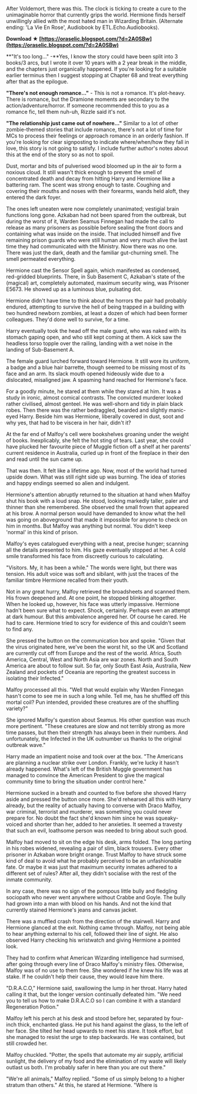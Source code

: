 
 
After Voldemort, there was this. The clock is ticking to create a cure to the unimaginable horror that currently grips the world. Hermione finds herself unwillingly allied with the most hated man in Wizarding Britain. (Alternate ending: 'La Vie En Rose', Audiobook by ETL.Echo.Audiobooks).
 
**Download ★ [https://oraselic.blogspot.com/?d=2A0SBw](https://oraselic.blogspot.com/?d=2A0SBw)**


 
**"It's too long..." -**Yes, I know the story could have been split into 3 books/3 arcs, but I wrote it over 10 years with a 2 year break in the middle, and the chapters just organically happened. If you're looking for a suitable earlier terminus then I suggest stopping at Chapter 68 and treat everything after that as the epilogue.
 
**"There's not enough romance..."** - This is not a romance. It's plot-heavy. There is romance, but the Dramione moments are secondary to the action/adventure/horror. If someone recommended this to you as a romance fic, tell them nuh-uh, Rizzle said it's not.
 
**"The relationship just came out of nowhere..."** Similar to a lot of other zombie-themed stories that include romance, there's not a lot of time for MCs to process their feelings or approach romance in an orderly fashion. If you're looking for clear signposting to indicate where/when/how they fall in love, this story is not going to satisfy. I include further author's notes about this at the end of the story so as not to spoil.
 
Dust, mortar and bits of pulverised wood bloomed up in the air to form a noxious cloud. It still wasn't thick enough to prevent the smell of concentrated death and decay from hitting Harry and Hermione like a battering ram. The scent was strong enough to taste. Coughing and covering their mouths and noses with their forearms, wands held aloft, they entered the dark foyer.

The ones left uneaten were now completely unanimated; vestigial brain functions long gone. Azkaban had not been spared from the outbreak, but during the worst of it, Warden Seamus Finnegan had made the call to release as many prisoners as possible before sealing the front doors and containing what was inside on the inside. That included himself and five remaining prison guards who were still human and very much alive the last time they had communicated with the Ministry. Now there was no one. There was just the dark, death and the familiar gut-churning smell. The smell permeated everything.
 
Hermione cast the Sensor Spell again, which manifested as condensed, red-gridded blueprints. There, in Sub Basement C, Azkaban's state of the (magical) art, completely automated, maximum security wing, was Prisoner E5673. He showed up as a luminous blue, pulsating dot.
 
Hermione didn't have time to think about the horrors the pair had probably endured, attempting to survive the hell of being trapped in a building with two hundred newborn zombies, at least a dozen of which had been former colleagues. They'd done well to survive, for a time.
 
Harry eventually took the head off the male guard, who was naked with its stomach gaping open, and who still kept coming at them. A kick saw the headless torso topple over the railing, landing with a wet noise in the landing of Sub-Basement A.
 
The female guard lurched forward toward Hermione. It still wore its uniform, a badge and a blue hair barrette, though seemed to be missing most of its face and an arm. Its slack mouth opened hideously wide due to a dislocated, misaligned jaw. A spasming hand reached for Hermione's face.
 
For a goodly minute, he stared at them while they stared at him. It was a study in ironic, almost comical contrasts. The convicted murderer looked rather civilised, almost genteel. He was well-shorn and tidy in plain black robes. Then there was the rather bedraggled, bearded and slightly manic-eyed Harry. Beside him was Hermione, liberally covered in dust, soot and why yes, that had to be viscera in her hair, didn't it?
 
At the far end of Malfoy's cell were bookshelves groaning under the weight of books. Inexplicably, she felt the hot sting of tears. Last year, she could have plucked her favourite piece of Muggle fiction off a shelf at her parents' current residence in Australia, curled up in front of the fireplace in their den and read until the sun came up.
 
That was then. It felt like a lifetime ago. Now, most of the world had turned upside down. What was still right side up was burning. The idea of stories and happy endings seemed so alien and indulgent.
 
Hermione's attention abruptly returned to the situation at hand when Malfoy shut his book with a loud snap. He stood, looking markedly taller, paler and thinner than she remembered. She observed the small frown that appeared at his brow. A normal person would have demanded to know what the hell was going on aboveground that made it impossible for anyone to check on him in months. But Malfoy was anything but normal. You didn't keep 'normal' in this kind of prison.
 
Malfoy's eyes catalogued everything with a neat, precise hunger; scanning all the details presented to him. His gaze eventually stopped at her. A cold smile transformed his face from discreetly curious to calculating.
 
"Visitors. My, it has been a while." The words were light, but there was tension. His adult voice was soft and sibilant, with just the traces of the familiar timbre Hermione recalled from their youth.
 
Not in any great hurry, Malfoy retrieved the broadsheets and scanned them. His frown deepened and. At one point, he stopped blinking altogether. When he looked up, however, his face was utterly impassive. Hermione hadn't been sure what to expect. Shock, certainly. Perhaps even an attempt at dark humour. But this ambivalence angered her. Of course he cared. He had to care. Hermione tried to scry for evidence of this and couldn't seem to find any.
 
She pressed the button on the communication box and spoke. "Given that the virus originated here, we've been the worst hit, so the UK and Scotland are currently cut off from Europe and the rest of the world. Africa, South America, Central, West and North Asia are war zones. North and South America are about to follow suit. So far, only South East Asia, Australia, New Zealand and pockets of Oceania are reporting the greatest success in isolating their Infected."
 
Malfoy processed all this. "Well that would explain why Warden Finnegan hasn't come to see me in such a long while. Tell me, has he shuffled off this mortal coil? Pun intended, provided these creatures are of the shuffling variety?"
 
She ignored Malfoy's question about Seamus. His other question was much more pertinent. "These creatures are slow and not terribly strong as more time passes, but then their strength has always been in their numbers. And unfortunately, the Infected in the UK outnumber us thanks to the original outbreak wave."
 
Harry made an impatient noise and took over at the box. "The Americans are planning a nuclear strike over London. Frankly, we're lucky it hasn't already happened. What's left of the British Muggle government has managed to convince the American President to give the magical community time to bring the situation under control here."
 
Hermione sucked in a breath and counted to five before she shoved Harry aside and pressed the button once more. She'd rehearsed all this with Harry already, but the reality of actually having to converse with Draco Malfoy, war criminal, terrorist and murderer, was something you could never prepare for. No doubt the fact she'd known him since he was squeaky-voiced and shorter than her, added to her anxieties. It seemed a travesty that such an evil, loathsome person was needed to bring about such good.
 
Malfoy had moved to sit on the edge his desk, arms folded. The long parting in his robes widened, revealing a pair of slim, black trousers. Every other prisoner in Azkaban wore bright orange. Trust Malfoy to have struck some kind of deal to avoid what he probably perceived to be an unfashionable fate. Or maybe it was just that maximum security inmates adhered to a different set of rules? After all, they didn't socialise with the rest of the inmate community.
 
In any case, there was no sign of the pompous little bully and fledgling sociopath who never went anywhere without Crabbe and Goyle. The bully had grown into a man with blood on his hands. And not the kind that currently stained Hermione's jeans and canvas jacket.
 
There was a muffled crash from the direction of the stairwell. Harry and Hermione glanced at the exit. Nothing came through. Malfoy, not being able to hear anything external to his cell, followed their line of sight. He also observed Harry checking his wristwatch and giving Hermione a pointed look.
 
They had to confirm what American Wizarding intelligence had surmised, after going through every line of Draco Malfoy's ministry files. Otherwise, Malfoy was of no use to them free. She wondered if he knew his life was at stake. If he couldn't help their cause, they would leave him there.
 
"D.R.A.C.O," Hermione said, swallowing the lump in her throat. Harry hated calling it that, but the longer version continually defeated him. "We need you to tell us how to make D.R.A.C.O so I can combine it with a standard Regeneration Potion."
 
Malfoy left his perch at his desk and stood before her, separated by four-inch thick, enchanted glass. He put his hand against the glass, to the left of her face. She tilted her head upwards to meet his stare. It took effort, but she managed to resist the urge to step backwards. He was contained, but still crowded her.
 
Malfoy chuckled. "Potter, the spells that automate my air supply, artificial sunlight, the delivery of my food and the elimination of my waste will likely outlast us both. I'm probably safer in here than you are out there."
 
"We're all animals," Malfoy replied. "Some of us simply belong to a higher stratum than others." At this, he stared at Hermione. "Where is 